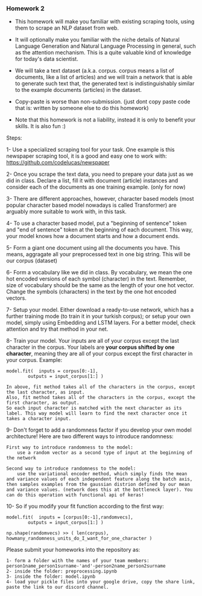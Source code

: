 
### Homework 2

- This homework will make you familiar with existing scraping tools, using them to scrape an NLP dataset from web. 

- It will optionally make you familiar with the niche details of Natural Language Generation and Natural Language Processing in general, such as the attention mechanism. This is a quite valuable kind of knowledge for today's data scientist.

- We will take a text dataset (a.k.a. corpus. corpus means a list of documents, like a list of articles) and we will train a network that is able to generate such text that, the generated text is indistinguishably similar to the example documents (articles) in the dataset.

- Copy-paste is worse than non-submission. (just dont copy paste code that is: written by someone else to do this homework)

- Note that this homework is not a liability, instead it is only to benefit your skills. It is also fun :)



Steps:

1- Use a specialized scraping tool for your task. One example is this newspaper scraping tool, it is a good and easy one to work with: https://github.com/codelucas/newspaper

2- Once you scrape the text data, you need to prepare your data just as we did in class. Declare a list, fill it with document (article) instances and consider each of the documents as one training example. (only for now)

3- There are different approaches, however, character based models (most popular character based model nowadays is called Transformer) are arguably more suitable to work with, in this task.

4- To use a character based model, put a "beginning of sentence" token and "end of sentence" token at the beginning of each document. This way, your model knows how a document starts and how a document ends.

5- Form a giant one document using all the documents you have. This means, aggragate all your preprocessed text in one big string. This will be our corpus (dataset)

6- Form a vocabulary like we did in class. By vocabulary, we mean the one hot encoded versions of each symbol (character) in the text. Remember, size of vocabulary should be the same as the length of your one hot vector. Change the symbols (characters) in the text by the one hot encoded vectors.

7- Setup your model. Either download a ready-to-use network, which has a further training mode (to train it in your turkish corpus); or setup your own model, simply using Embedding and LSTM layers. For a better model, check attention and try that method in your net.

8- Train your model. Your inputs are all of your corpus except the last character in the corpus. Your labels are **your corpus shifted by one character**, meaning they are all of your corpus except the first character in your corpus. Example:

	model.fit(  inputs = corpus[0:-1],
		    outputs = input_corpus[1:] )

	In above, fit method takes all of the characters in the corpus, except the last character, as input.
	Also, fit method takes all of the characters in the corpus, except the first character, as output.
	So each input character is matched with the next character as its label. This way model will learn to find the next character once it takes a character input.
	
	

9- Don't forget to add a randomness factor if you develop your own model architecture! Here are two different ways to introduce randomness: 
	
	First way to introduce randomness to the model: 
		use a random vector as a second type of input at the beginning of the network
		
	Second way to introduce randomness to the model:
		use the variational encoder method, which simply finds the mean and variance values of each independent feature along the batch axis, then samples examples from the gaussian distrion defined by our mean and variance values. (network does this at the bottleneck layer). You can do this operation with functional api of keras!
	

10- So if you modify your fit function according to the first way:
	
	model.fit(  inputs = [corpus[0:-1],randomvecs],
		    outputs = input_corpus[1:] )
		    
	np.shape(randomvecs) >> ( len(corpus), howmany_randomness_units_do_I_want_for_one_character )
	






Please submit your homeworks into the repository as:

	1- form a folder with the names of your team members: person1name_person1surname-'and'-person2name_person2surname
	2- inside the folder: preprocessing.ipynb
	3- inside the folder: model.ipynb
	4- load your pickle files into your google drive, copy the share link, paste the link to our discord channel.



